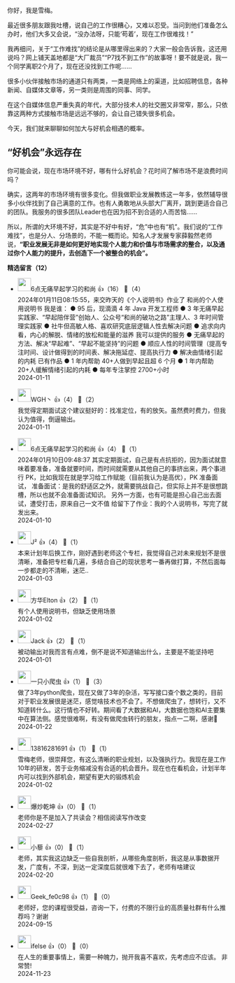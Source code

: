 你好，我是雪梅。

最近很多朋友跟我吐槽，说自己的工作很糟心，又难以忍受。当问到他们准备怎么办时，他们大多又会说，“没办法呀，只能‘苟着’，现在工作很难找！”

我再细问，关于“工作难找”的结论是从哪里得出来的？大家一般会告诉我，这还用说吗？网上铺天盖地都是“大厂裁员”“P7找不到工作”的故事呀！要不就是说，我一个同学离职2个月了，现在还没找到工作呢……

很多小伙伴接触市场的通道只有两类，一类是网络上的渠道，比如招聘信息，各种新闻、自媒体文章等，另一类则是周围的同事、同学。

在这个自媒体信息严重失真的年代，大部分技术人的社交圈又非常窄，那么，只依靠这两种方式接触市场是远远不够的，会让自己错失很多机会。

今天，我们就来聊聊如何加大与好机会相遇的概率。

## “好机会”永远存在

你可能会说，现在市场环境不好，哪有什么好机会？花时间了解市场不是浪费时间吗？

确实，这两年的市场环境有很多变化。但我做职业发展教练这一年多，依然辅导很多小伙伴找到了自己满意的工作。也有人勇敢地从头部大厂离开，跳到更适合自己的团队。我服务的很多团队Leader也在因为招不到合适的人而苦恼……

所以，所谓的大环境不好，其实是不好中有好，“危”中也有“机”。我们说的“工作难找”，也是分人、分场景的，不能一概而论。知名人才发展专家薛毅然老师说，**“职业发展无非是如何更好地实现个人能力和价值与市场需求的整合，以及通过你个人能力的提升，去创造下一个被整合的机会”。**
<div><strong>精选留言（12）</strong></div><ul>
<li><img src="https://static001.geekbang.org/account/avatar/00/19/fd/58/1af629c7.jpg" width="30px"><span>6点无痛早起学习的和尚</span> 👍（16） 💬（4）<div>2024年01月11日08:15:55，来交昨天的《个人说明书》作业了
和尚的个人使用说明书
我是谁：
● 95 后，现滴滴 4 年 Java 开发工程师
● 3 年无痛早起实践家、“早起陪伴营”创始人、公众号“和尚的破功之路”主理人、3 年时间管理实践家
● 社牛但高敏人格、喜欢研究底层逻辑人性去解决问题
● 追求向内看，内心的解脱、情绪的放松和能量的滋养
我可以提供的服务
● 无痛早起的方法、解决“早起难”、“早起不能坚持”的问题
● 顺应人性的时间管理（提高专注时间、设计做得到的时间表、解决拖延症、提高执行力
● 解决由情绪引起的内耗
已有作品
● 1 年内帮助 40+人做到早起且超 6 个月
● 1 年内帮助 20+人缓解情绪引起的内耗
● 每年专注掌控 2700+小时</div>2024-01-11</li><br/><li><img src="https://static001.geekbang.org/account/avatar/00/1d/56/08/bd75f114.jpg" width="30px"><span>WGH丶</span> 👍（4） 💬（2）<div>我觉得定期面试这个建议挺好的：找准定位，有的放矢。虽然费时费力，但我认为值得，倒逼输出。</div>2024-01-11</li><br/><li><img src="https://static001.geekbang.org/account/avatar/00/19/fd/58/1af629c7.jpg" width="30px"><span>6点无痛早起学习的和尚</span> 👍（4） 💬（1）<div>2024年01月10日09:48:37
其实定期面试，自己是有点抗拒的，因为面试就意味着要准备，准备就要时间，而时间就需要从其他自己的事挤出来，两个事进行 PK，比如我现在就是学习给工作赋能（目前我认为是高优），PK 准备面试，
准备面试：是我的舒适区之外，就需要挑战自己，但实际上并不是很想跳槽，所以也就不会准备面试知识。
另外一方面，也有可能是担心自己出去面试，遭受打击，原来自己一文不值
给留下了作业：我的个人说明书，写完了就发出来。</div>2024-01-10</li><br/><li><img src="https://static001.geekbang.org/account/avatar/00/10/c9/10/65fe5b06.jpg" width="30px"><span>J²</span> 👍（4） 💬（1）<div>本来计划年后换工作，刚好遇到老师这个专栏，我觉得自己对未来规划不是很清晰，准备把专栏看几遍，多结合自己的现状思考一番再做打算，不然后面每一步都走的不清晰，迷茫..</div>2024-01-03</li><br/><li><img src="https://static001.geekbang.org/account/avatar/00/1e/b0/02/98f8b0ee.jpg" width="30px"><span>方华Elton</span> 👍（2） 💬（1）<div>有个人使用说明书，但缺乏使用场景</div>2024-01-02</li><br/><li><img src="https://static001.geekbang.org/account/avatar/00/17/55/e7/86ae89f0.jpg" width="30px"><span>Jack</span> 👍（2） 💬（1）<div>被动输出对我而言有点难，倒不是说不知道输出什么，主要是不能坚持吧</div>2024-01-01</li><br/><li><img src="https://static001.geekbang.org/account/avatar/00/22/76/fc/7dd11a12.jpg" width="30px"><span>一只小爬虫</span> 👍（1） 💬（3）<div>做了3年python爬虫，现在又做了3年的杂活，写写接口查个数之类的，目前对于职业发展很是迷茫，感觉啥技术也不会了。不想做爬虫了，想转行，又不知道转什么。这行情也不好转。期间看了大数据和AI，大数据也饱和AI主要集中在算法侧。感觉很难啊，有没有做爬虫转行的朋友，指点一二啊，感谢🙏</div>2024-01-22</li><br/><li><img src="http://thirdwx.qlogo.cn/mmopen/vi_32/Q0j4TwGTfTLK4NPyaFDl4h4yDibJQuHnwh63MRWwJIMSiaLowYQic1EYyrXxibwQTHuNnP1IoAxWibaa70gekgQqFAQ/132" width="30px"><span>13816281691</span> 👍（1） 💬（1）<div>雪梅老师，很崇拜您，有这么清晰的职业规划，以及强执行力。我现在是工作10年的研发，苦于业务缩减没有合适的机会晋升。现在也在看机会，计划半年内可以找到外部机会，期望有更大的锻炼机会</div>2024-01-02</li><br/><li><img src="https://thirdwx.qlogo.cn/mmopen/vi_32/ezBficJZiaicmOqSMwGjMv4ib6bINFSj6ibmUiaf6eATGsttLqPS6ygtLcO2eWiaHYicCMiaicUKyxibocnuHA3b6zA50K3eg/132" width="30px"><span>爆炒乾坤</span> 👍（0） 💬（1）<div>老师你是不是加入了共读会？相信阅读写作改变</div>2024-02-27</li><br/><li><img src="http://thirdwx.qlogo.cn/mmopen/vi_32/Q0j4TwGTfTK3wqLutwb6QwljN9nMU6A8lXbbnT3wOursAwdTONzEUPfvxkYE1OgY6jU24T5XMwJRvpIBrzII4g/132" width="30px"><span>小藜</span> 👍（0） 💬（1）<div>老师，其实我这边缺乏一些自我剖析，从哪些角度剖析，我这是从事数据开发，广度有，不深，到达一定深度后就很难下去了，老师有啥建议</div>2024-02-20</li><br/><li><img src="http://thirdwx.qlogo.cn/mmopen/vi_32/fhGmsXpxHMoSPNKJn4wQ50pmPzVrOgG9hsxibtoL3UiccialXROqzibwiaWXU5ScbFQFWMDG46IQTicLTBTicD3NyqU3Q/132" width="30px"><span>Geek_fe0c98</span> 👍（1） 💬（0）<div>老师好，您的课程很受益，咨询一下，付费的不限行业的高质量社群有什么推荐吗？谢谢</div>2024-09-15</li><br/><li><img src="https://static001.geekbang.org/account/avatar/00/26/eb/d7/90391376.jpg" width="30px"><span>ifelse</span> 👍（0） 💬（0）<div>在人生的重要事情上，需要一种魄力，抛开我喜不喜欢，先考虑应不应该。
非常赞!</div>2024-11-23</li><br/>
</ul>